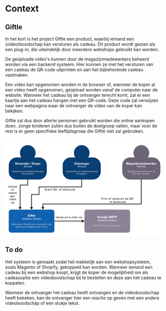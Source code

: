 # Context

## Giftle

In het kort is het project Giftle een product, waarbij iemand een (video)boodschap kan versturen als cadeau. Dit product wordt gezien als een plug-in, die uiteindelijk door meerdere webshops gebruikt kan worden.

De geüploade video's kunnen door de magazijnmedewerkers beheerd worden via een backend systeem. Hier kunnen ze met het versturen van een cadeau de QR-code uitprinten en aan het bijbehorende cadeau vastmaken.

Een video kan opgenomen worden in de browser of, wanneer de koper al een video heeft opgenomen, geüpload worden vanaf de computer naar de website. Wanneer het cadeau bij de ontvanger terecht komt, zal er een kaartje aan het cadeau hangen met een QR-code. Deze code zal verwijzen naar een webpagina waar de ontvanger de video van de koper kan bekijken.

Giftle zal dus door allerlei personen gebruikt worden die online aankopen doen. Jonge kinderen zullen dus buiten de doelgroep vallen, maar voor de rest is er geen specifieke leeftijdsgroep die Giftle niet zal gebruiken.

![system_context_diagram](assets/software_architecture/system_context_diagram.png "System Context diagram")

## To do
Het systeem is gemaakt zodat het makkelijk aan een webshopsysteem, zoals Magento of Shopify, gekoppeld kan worden. Wanneer iemand een cadeau bij een webshop koopt, krijgt de koper de mogelijkheid om als cadeauoptie een videoboodschap bij te bestellen en deze aan het cadeau te koppelen. 

Wanneer de ontvanger het cadeau heeft ontvangen en de videoboodschap heeft bekeken, kan de ontvanger hier een reactie op geven met een andere videoboodschap of een stukje tekst.
